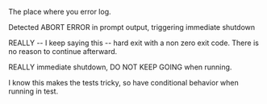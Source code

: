 The place where you error log.

Detected ABORT ERROR in prompt output, triggering immediate shutdown

REALLY -- I keep saying this -- hard exit with a non zero exit code. There is no reason to continue afterward.

REALLY immediate shutdown, DO NOT KEEP GOING when running.

I know this makes the tests tricky, so have conditional behavior when running in test.